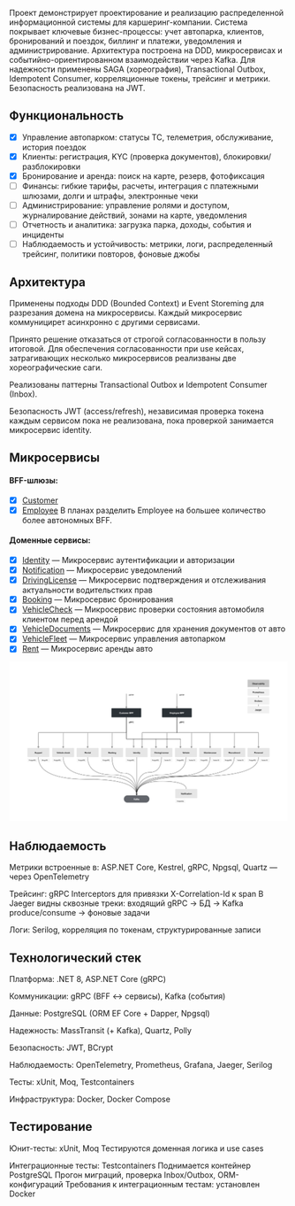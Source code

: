 Проект демонстрирует проектирование и реализацию распределенной информационной системы для каршеринг-компании. Система покрывает ключевые бизнес-процессы: учет автопарка, клиентов, бронирований и поездок, биллинг и платежи, уведомления и администрирование. Архитектура построена на DDD, микросервисах и событийно-ориентированном взаимодействии через Kafka. Для надежности применены SAGA (хореография), Transactional Outbox, Idempotent Consumer, корреляционные токены, трейсинг и метрики. Безопасность реализована на JWT.

## Функциональность

- [x] Управление автопарком: статусы ТС, телеметрия, обслуживание, история поездок
- [x] Клиенты: регистрация, KYC (проверка документов), блокировки/разблокировки
- [x] Бронирование и аренда: поиск на карте, резерв, фотофиксация
- [ ] Финансы: гибкие тарифы, расчеты, интеграция с платежными шлюзами, долги и штрафы, электронные чеки
- [ ] Администрирование: управление ролями и доступом, журналирование действий, зонами на карте, уведомления
- [ ] Отчетность и аналитика: загрузка парка, доходы, события и инциденты
- [ ] Наблюдаемость и устойчивость: метрики, логи, распределенный трейсинг, политики повторов, фоновые джобы

## Архитектура

Применены подходы DDD (Bounded Context) и Event Storeming для разрезания домена на микросервисы. Каждый микросервис коммуницирет асинхронно с другими сервисами. 

Принято решение отказаться от строгой согласованности в пользу итоговой. Для обеспечения согласованности при use кейсах, затрагивающих несколько микросервисов реализваны две хореографические саги.

Реализованы паттерны Transactional Outbox и Idempotent Consumer (Inbox).

Безопасность JWT (access/refresh), независимая проверка токена каждым сервисом пока не реализована, пока проверкой занимается микросервис identity.

## Микросервисы

#### BFF-шлюзы:
- [x] [Customer](https://github.com/wheel-pet-project/customer-bff "Ссылка на репозиторий")
- [x] [Employee](https://github.com/wheel-pet-project/employee-bff "Ссылка на репозиторий") 
В планах разделить Employee на большее количество более автономных BFF.

#### Доменные сервисы:
- [x] [Identity](https://github.com/wheel-pet-project/identity "Ссылка на репозиторий") — Микросервис аутентификации и авторизации
- [x] [Notification](https://github.com/wheel-pet-project/notification "Ссылка на репозиторий") — Микросервис уведомлений
- [x] [DrivingLicense](https://github.com/wheel-pet-project/drivinglicense "Ссылка на репозиторий") — Микросервис подтверждения и отслеживания актуальности водительстких прав
- [x] [Booking](https://github.com/wheel-pet-project/booking "Ссылка на репозиторий") — Микросервис бронирования
- [x] [VehicleCheck](https://github.com/wheel-pet-project/car-check "Ссылка на репозиторий") — Микросервис проверки состояния автомобиля клиентом перед арендой
- [x] [VehicleDocuments](https://github.com/wheel-pet-project/vehicle-docs "Ссылка на репозиторий") — Микросервис для хранения документов от авто
- [x] [VehicleFleet](https://github.com/wheel-pet-project/vehicle-fleet "Ссылка на репозиторий") — Микросервис управления автопарком
- [x] [Rent](https://github.com/wheel-pet-project/rent "Ссылка на репозиторий") — Микросервис аренды авто

![](/assets/images/wheel-diagramm.png)

## Наблюдаемость

Метрики встроенные в: ASP.NET Core, Kestrel, gRPC, Npgsql, Quartz — через OpenTelemetry

Трейсинг: gRPC Interceptors для привязки X-Correlation-Id к span
В Jaeger видны сквозные треки: входящий gRPC → БД → Kafka produce/consume → фоновые задачи

Логи: Serilog, корреляция по токенам, структурированные записи

## Технологический стек

Платформа: .NET 8, ASP.NET Core (gRPC)

Коммуникации: gRPC (BFF ↔ сервисы), Kafka (события)

Данные: PostgreSQL (ORM EF Core + Dapper, Npgsql)

Надежность: MassTransit (+ Kafka), Quartz, Polly

Безопасность: JWT, BCrypt

Наблюдаемость: OpenTelemetry, Prometheus, Grafana, Jaeger, Serilog

Тесты: xUnit, Moq, Testcontainers

Инфраструктура: Docker, Docker Compose

## Тестирование

Юнит-тесты: xUnit, Moq
Тестируются доменная логика и use cases

Интеграционные тесты: Testcontainers
Поднимается контейнер PostgreSQL
Прогон миграций, проверка Inbox/Outbox, ORM-конфигураций
Требования к интеграционным тестам: установлен Docker
